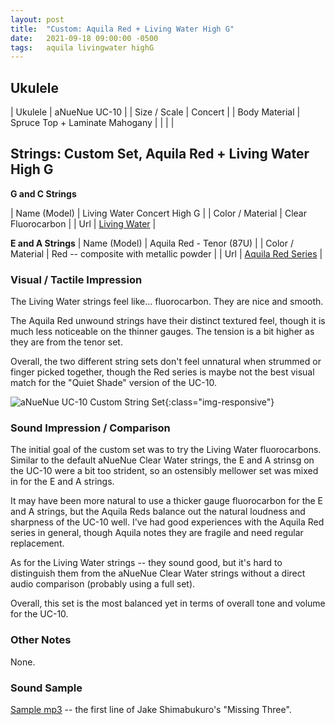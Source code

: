 ```yaml
---
layout: post
title:  "Custom: Aquila Red + Living Water High G"
date:   2021-09-18 09:00:00 -0500
tags:   aquila livingwater highG
---
```


## Ukulele

| Ukulele       | aNueNue UC-10                  |
| Size / Scale  | Concert                        |
| Body Material | Spruce Top + Laminate Mahogany |
|               |                                |

## Strings: Custom Set, Aquila Red + Living Water High G

**G and C Strings**

| Name (Model)     | Living Water Concert High G  |
| Color / Material | Clear Fluorocarbon  |
| Url              | [Living Water](https://www.kenmiddleton.co.uk/living-water-strings/)  |

**E and A Strings**
| Name (Model)     | Aquila Red - Tenor (87U)  |
| Color / Material | Red -- composite with metallic powder  |
| Url              | [Aquila Red Series](https://aquilacorde.com/en/shop/modern-instrument-string-sets/ukulele-banjouke-en/red-series/)  |


### Visual / Tactile Impression

The Living Water strings feel like... fluorocarbon. They are nice and smooth.

The Aquila Red unwound strings have their distinct textured feel, though it is much less noticeable on the thinner gauges. The tension is a bit higher as they are from the tenor set.

Overall, the two different string sets don't feel unnatural when strummed or finger picked together, though the Red series is maybe not the best visual match for the "Quiet Shade" version of the UC-10.

![aNueNue UC-10 Custom String Set](/uke-strings/assets/img/uc10_custom_18sep2021.jpeg){:class="img-responsive"}


### Sound Impression / Comparison

The initial goal of the custom set was to try the Living Water fluorocarbons. Similar to the default aNueNue Clear Water strings, the E and A strinsg on the UC-10 were a bit too strident, so an ostensibly mellower set was mixed in for the E and A strings.

It may have been more natural to use a thicker gauge fluorocarbon for the E and A strings, but the Aquila Reds balance out the natural loudness and sharpness of the UC-10 well. I've had good experiences with the Aquila Red series in general, though Aquila notes they are fragile and need regular replacement.

As for the Living Water strings -- they sound good, but it's hard to distinguish them from the aNueNue Clear Water strings without a direct audio comparison (probably using a full set).

Overall, this set is the most balanced yet in terms of overall tone and volume for the UC-10.


### Other Notes

None.


### Sound Sample

[Sample mp3](/uke-strings/assets/samples/three_ann_uc10_custom_18sep2021.mp3) -- the first line of Jake Shimabukuro's "Missing Three".


